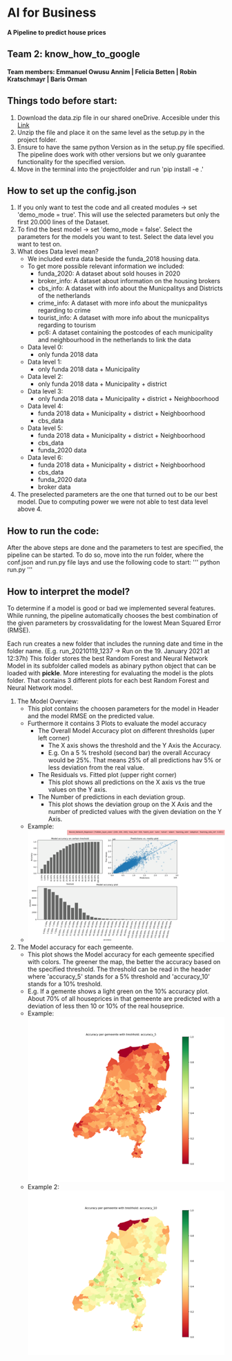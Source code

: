 # AI for Business
#### A Pipeline to predict house prices

## Team 2: know_how_to_google
#### Team members: Emmanuel Owusu Annim | Felicia Betten | Robin Kratschmayr | Baris Orman

## Things todo before start:
1. Download the data.zip file in our shared oneDrive. Accesible under this [Link](https://icthva-my.sharepoint.com/:u:/g/personal/baris_orman_hva_nl/EVboGyq1MNdPn-UpxRvaqhsBzHoZh8wxW4it8IKnsm3Dwg?email=r.pinosio%40hva.nl&e=SAJMIx)
2. Unzip the file and place it on the same level as the setup.py in the project folder.
3. Ensure to have the same python Version as in the setup.py file specified. The pipeline does work with other versions but we only guarantee functionality for the specified version.
4. Move in the terminal into the projectfolder and run 'pip install -e .'

## How to set up the config.json

1. If you only want to test the code and all created modules -> set 'demo_mode = true'. This will use the selected parameters but only the first 20.000 lines of the Dataset.
2. To find the best model -> set 'demo_mode = false'. Select the parameters for the models you want to test. Select the data level you want to test on.
3. What does Data level mean?
   - We included extra data beside the funda_2018 housing data.
   - To get more possible relevant information we included:
     - funda_2020: A dataset about sold houses in 2020
     - broker_info: A dataset about information on the housing brokers
     - cbs_info: A dataset with info about the Municpalitys and Districts of the netherlands
     - crime_info: A dataset with more info about the municpalitys regarding to crime
     - tourist_info: A dataset with more info about the municpalitys regarding to tourism
     - pc6: A dataset containing the postcodes of each municipality and neighbourhood in the netherlands to link the data
   - Data level 0:
     - only funda 2018 data
   - Data level 1:
     - only funda 2018 data + Municipality
   - Data level 2:
     - only funda 2018 data + Municipality + district
   - Data level 3:
     - only funda 2018 data + Municipality + district + Neighboorhood
   - Data level 4:
     - funda 2018 data + Municipality + district + Neighboorhood
     - cbs_data
   - Data level 5:
     - funda 2018 data + Municipality + district + Neighboorhood
     - cbs_data
     - funda_2020 data
   - Data level 6:
     - funda 2018 data + Municipality + district + Neighboorhood
     - cbs_data
     - funda_2020 data
     - broker data
4. The preselected parameters are the one that turned out to be our best model. Due to computing power we were not able to test data level above 4.

## How to run the code:
After the above steps are done and the parameters to test are specified, the pipeline can be started. To do so, move into the run folder, where the conf.json and run.py file lays and use the following code to start:
'''
python run.py
'''

## How to interpret the model?
To determine if a model is good or bad we implemented several features. 
While running, the pipeline automatically chooses the best combination of the given parameters by crossvalidating for the lowest Mean Squared Error (RMSE). 

Each run creates a new folder that includes the running date and time in the folder name. (E.g. run_20210119_1237 -> Run on the 19. January 2021 at 12:37h) This folder stores the best Random Forest and Neural Network Model in its subfolder called models as abinary python object that can be loaded with **pickle**. More interesting for evaluating the model is the plots folder. That contains 3 different plots for each best Random Forest and Neural Network model.

1. The Model Overview:
   - This plot contains the choosen parameters for the model in Header and the model RMSE on the predicted value.
   - Furthermore it contains 3 Plots to evaluate the model accuracy
     - The Overall Model Accuracy plot on different thresholds (uper left corner)
       - The X axis shows the threshold and the Y Axis the Accuracy. 
       - E.g. On a 5 % treshold (second bar) the overall Accuracy would be 25%. That means 25% of all predictions hav 5% or less deviation from the real value.
     - The Residuals vs. Fitted plot (upper right corner)
       - This plot shows all predictions on the X axis vs the true values on the Y axis.
     - The Number of predictions in each deviation group.
       - This plot shows the deviation group on the X Axis and the number of predicted values with the given deviation on the Y Axis. 
   - Example: 
   - ![Example Plot 1](images/model_overview.png)
2. The Model accuracy for each gemeente.
    - This plot shows the Model accuracy for each gemeente specified with colors. The greener the map, the better the accuracy based on the specified threshold. The threshold can be read in the header where 'accuracy_5' stands for a 5% threshold and 'accuracy_10' stands for a 10% treshold. 
    - E.g. If a gemente shows a light green on the 10% accuracy plot. About 70% of all houseprices in that gemeente are predicted with a deviation of less then 10 or 10% of the real houseprice.
    - Example: ![Example Plot 2](images/model_accuracy_5.png)
    - Example 2: ![Example Plot 2](images/model_accuracy_10.png)
